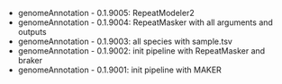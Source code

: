* genomeAnnotation - 0.1.9005: RepeatModeler2
* genomeAnnotation - 0.1.9004: RepeatMasker with all arguments and outputs
* genomeAnnotation - 0.1.9003: all species with sample.tsv
* genomeAnnotation - 0.1.9002: init pipeline with RepeatMasker and braker
* genomeAnnotation - 0.1.9001: init pipeline with MAKER
